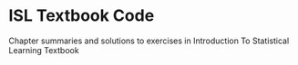 # ISL Textbook Code
Chapter summaries and solutions to exercises in Introduction To Statistical Learning Textbook
